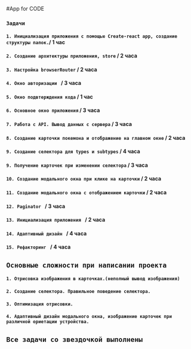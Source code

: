 #App for CODE

### `Задачи`
#### `1. Инициализация приложения с помощью Create-react app, создание структуры папок.`/  1 час  
#### `2. Создание архитектуры приложения, store` / 2 часа
#### `3. Настройка browserRouter` / 2 часа
#### `4. Окно авторизации ` / 3 часа  
#### `5. Окно подвтерждения кода` / 1 час  
#### `6. Основное окно приложения` / 3 часа  
#### `7. Работа с API. Вывод данных с сервера` / 3 часа  
#### `8. Создание карточки покемона и отображение на главном окне` / 2 часа  
#### `9. Создание селектора для types и subtypes` / 4 часа  
#### `9. Получение карточек при изменении селектора` / 3 часа  
#### `10. Создание модального окна при клике на карточки` / 2 часа  
#### `11. Создание модального окна с отображением карточки` / 2 часа  
#### `12. Paginator ` / 3 часа  
#### `13. Инициализация приложения ` / 2 часа  
#### `14. Адаптивный дизайн ` / 4 часа  
#### `15. Рефакторинг ` / 4 часа  

## `Основные сложности при написании проекта`
#### `1. Отрисовка изображения в карточках.(неполный вывод изображения) `
#### `2. Создание селектора. Правильное поведение селектора.`
#### `3. Оптимизация отрисовки. `
#### `4. Адаптивный дизайн модального окна, изображение карточек при различной ориетации устройства. `

## `Все задачи со звездочкой выполнены` 